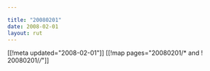 ```yaml
---

title: "20080201"
date: 2008-02-01
layout: rut
---
```


[[!meta updated="2008-02-01"]]
[[!map pages="20080201/* and ! 20080201/*/*"]]
